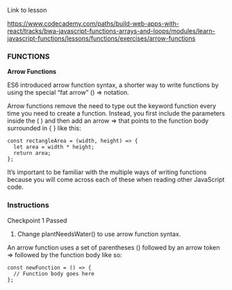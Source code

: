 Link to lesson

https://www.codecademy.com/paths/build-web-apps-with-react/tracks/bwa-javascript-functions-arrays-and-loops/modules/learn-javascript-functions/lessons/functions/exercises/arrow-functions

### FUNCTIONS

**Arrow Functions**

ES6 introduced arrow function syntax, a shorter way to write functions by using the special “fat arrow” () => notation.

Arrow functions remove the need to type out the keyword function every time you need to create a function. Instead, you first include the parameters inside the ( ) and then add an arrow => that points to the function body surrounded in { } like this:
```
const rectangleArea = (width, height) => {
  let area = width * height;
  return area;
};
```

It’s important to be familiar with the multiple ways of writing functions because you will come across each of these when reading other JavaScript code.

### Instructions
Checkpoint 1 Passed
1. Change plantNeedsWater() to use arrow function syntax.

An arrow function uses a set of parentheses () followed by an arrow token => followed by the function body like so:
```
const newFunction = () => {
  // Function body goes here
};

```

